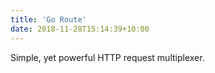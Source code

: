 ```yaml
---
title: 'Go Route'
date: 2018-11-28T15:14:39+10:00
---
```


Simple, yet powerful HTTP request multiplexer. 
